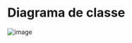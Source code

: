 # Diagrama de classe

![image](https://github.com/Leandroyyy/gs-fiap-oceano-puro/assets/71785908/ca506b5f-3d22-431a-bde3-2e2a6ee3f574)
